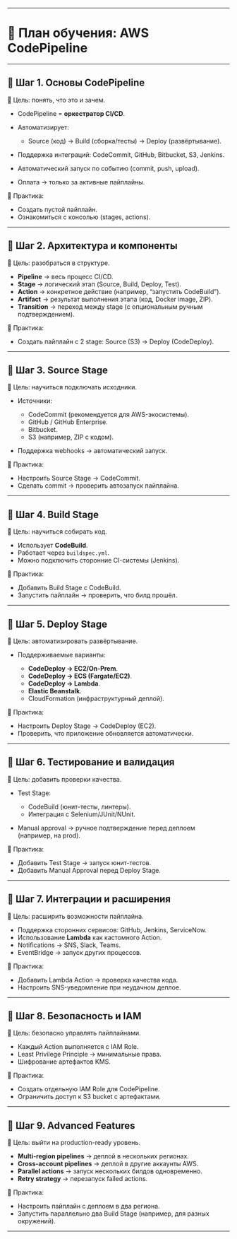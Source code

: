 
---

# 📍 План обучения: AWS CodePipeline

---

## 🔹 Шаг 1. Основы CodePipeline

🎯 Цель: понять, что это и зачем.

* CodePipeline = **оркестратор CI/CD**.
* Автоматизирует:

  * Source (код) → Build (сборка/тесты) → Deploy (развёртывание).
* Поддержка интеграций: CodeCommit, GitHub, Bitbucket, S3, Jenkins.
* Автоматический запуск по событию (commit, push, upload).
* Оплата → только за активные пайплайны.

📌 Практика:

* Создать пустой пайплайн.
* Ознакомиться с консолью (stages, actions).

---

## 🔹 Шаг 2. Архитектура и компоненты

🎯 Цель: разобраться в структуре.

* **Pipeline** → весь процесс CI/CD.
* **Stage** → логический этап (Source, Build, Deploy, Test).
* **Action** → конкретное действие (например, “запустить CodeBuild”).
* **Artifact** → результат выполнения этапа (код, Docker image, ZIP).
* **Transition** → переход между stage (с опциональным ручным подтверждением).

📌 Практика:

* Создать пайплайн с 2 stage: Source (S3) → Deploy (CodeDeploy).

---

## 🔹 Шаг 3. Source Stage

🎯 Цель: научиться подключать исходники.

* Источники:

  * CodeCommit (рекомендуется для AWS-экосистемы).
  * GitHub / GitHub Enterprise.
  * Bitbucket.
  * S3 (например, ZIP с кодом).
* Поддержка webhooks → автоматический запуск.

📌 Практика:

* Настроить Source Stage → CodeCommit.
* Сделать commit → проверить автозапуск пайплайна.

---

## 🔹 Шаг 4. Build Stage

🎯 Цель: научиться собирать код.

* Использует **CodeBuild**.
* Работает через `buildspec.yml`.
* Можно подключить сторонние CI-системы (Jenkins).

📌 Практика:

* Добавить Build Stage с CodeBuild.
* Запустить пайплайн → проверить, что билд прошёл.

---

## 🔹 Шаг 5. Deploy Stage

🎯 Цель: автоматизировать развёртывание.

* Поддерживаемые варианты:

  * **CodeDeploy → EC2/On-Prem**.
  * **CodeDeploy → ECS (Fargate/EC2)**.
  * **CodeDeploy → Lambda**.
  * **Elastic Beanstalk**.
  * CloudFormation (инфраструктурный деплой).

📌 Практика:

* Настроить Deploy Stage → CodeDeploy (EC2).
* Проверить, что приложение обновляется автоматически.

---

## 🔹 Шаг 6. Тестирование и валидация

🎯 Цель: добавить проверки качества.

* Test Stage:

  * CodeBuild (юнит-тесты, линтеры).
  * Интеграция с Selenium/JUnit/NUnit.
* Manual approval → ручное подтверждение перед деплоем (например, на prod).

📌 Практика:

* Добавить Test Stage → запуск юнит-тестов.
* Добавить Manual Approval перед Deploy Stage.

---

## 🔹 Шаг 7. Интеграции и расширения

🎯 Цель: расширить возможности пайплайна.

* Поддержка сторонних сервисов: GitHub, Jenkins, ServiceNow.
* Использование **Lambda** как кастомного Action.
* Notifications → SNS, Slack, Teams.
* EventBridge → запуск других процессов.

📌 Практика:

* Добавить Lambda Action → проверка качества кода.
* Настроить SNS-уведомление при неудачном деплое.

---

## 🔹 Шаг 8. Безопасность и IAM

🎯 Цель: безопасно управлять пайплайнами.

* Каждый Action выполняется с IAM Role.
* Least Privilege Principle → минимальные права.
* Шифрование артефактов KMS.

📌 Практика:

* Создать отдельную IAM Role для CodePipeline.
* Ограничить доступ к S3 bucket с артефактами.

---

## 🔹 Шаг 9. Advanced Features

🎯 Цель: выйти на production-ready уровень.

* **Multi-region pipelines** → деплой в нескольких регионах.
* **Cross-account pipelines** → деплой в другие аккаунты AWS.
* **Parallel actions** → запуск нескольких билдов одновременно.
* **Retry strategy** → перезапуск failed actions.

📌 Практика:

* Настроить пайплайн с деплоем в два региона.
* Запустить параллельно два Build Stage (например, для разных окружений).

---
